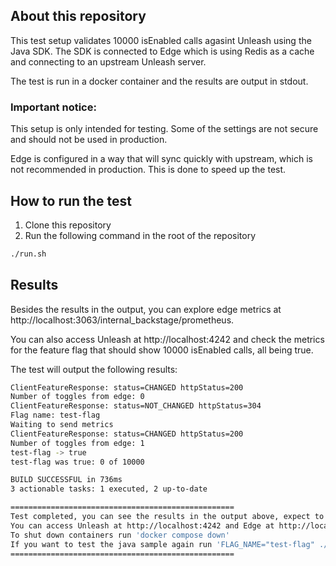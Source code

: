 ## About this repository
This test setup validates 10000 isEnabled calls agasint Unleash using the Java SDK. The SDK is connected to Edge which is using Redis as a cache and connecting to an upstream Unleash server. 

The test is run in a docker container and the results are output in stdout.

### Important notice:
This setup is only intended for testing. Some of the settings are not secure and should not be used in production.

Edge is configured in a way that will sync quickly with upstream, which is not recommended in production. This is done to speed up the test.

## How to run the test
1. Clone this repository
2. Run the following command in the root of the repository
```bash
./run.sh
```

## Results
Besides the results in the output, you can explore edge metrics at http://localhost:3063/internal_backstage/prometheus.

You can also access Unleash at http://localhost:4242 and check the metrics for the feature flag that should show 10000 isEnabled calls, all being true.

The test will output the following results:
```bash
ClientFeatureResponse: status=CHANGED httpStatus=200
Number of toggles from edge: 0
ClientFeatureResponse: status=NOT_CHANGED httpStatus=304
Flag name: test-flag
Waiting to send metrics
ClientFeatureResponse: status=CHANGED httpStatus=200
Number of toggles from edge: 1
test-flag -> true
test-flag was true: 0 of 10000

BUILD SUCCESSFUL in 736ms
3 actionable tasks: 1 executed, 2 up-to-date

==================================================
Test completed, you can see the results in the output above, expect to see the message: "test-flag was true: 10000 of 10000"
You can access Unleash at http://localhost:4242 and Edge at http://localhost:3063.
To shut down containers run 'docker compose down'
If you want to test the java sample again run 'FLAG_NAME="test-flag" ./gradlew run' in the java-cli directory
==================================================
```